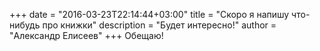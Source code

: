 +++
date = "2016-03-23T22:14:44+03:00"
title = "Скоро я напишу что-нибудь про книжки"
description = "Будет интересно!"
author = "Александр Елисеев"
+++
Обещаю!
